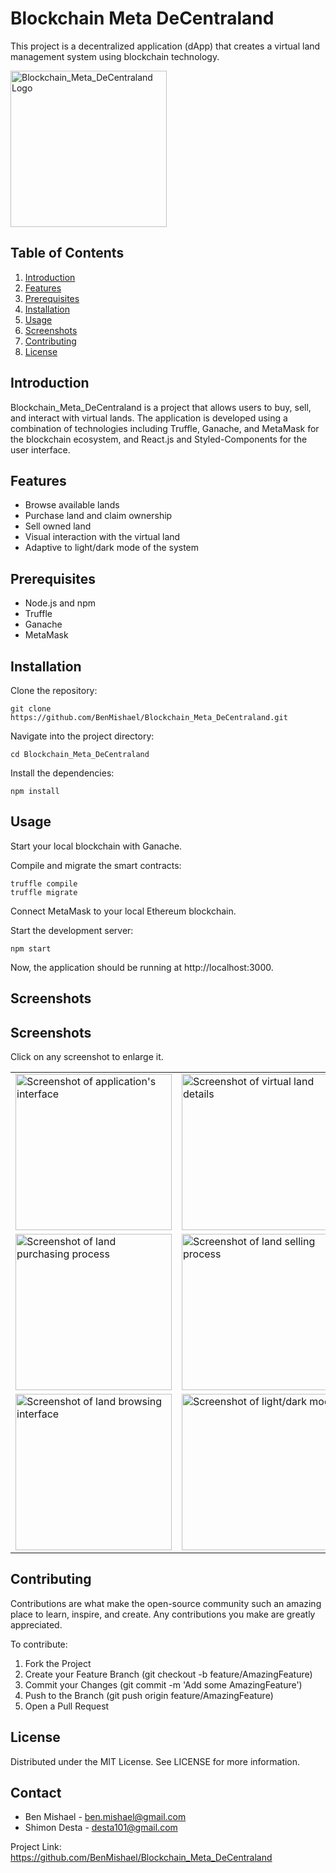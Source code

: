 # Blockchain Meta DeCentraland

This project is a decentralized application (dApp) that creates a virtual land management system using blockchain technology.

<img src="https://i.ibb.co/JWTDnDp/ezgif-com-webp-to-png.png" alt="Blockchain_Meta_DeCentraland Logo" width="250" height="250">

## Table of Contents

1. [Introduction](#introduction)
2. [Features](#features)
3. [Prerequisites](#prerequisites)
4. [Installation](#installation)
5. [Usage](#usage)
6. [Screenshots](#screenshots)
7. [Contributing](#contributing)
8. [License](#license)

## Introduction

Blockchain_Meta_DeCentraland is a project that allows users to buy, sell, and interact with virtual lands. The application is developed using a combination of technologies including Truffle, Ganache, and MetaMask for the blockchain ecosystem, and React.js and Styled-Components for the user interface.

## Features

- Browse available lands
- Purchase land and claim ownership
- Sell owned land
- Visual interaction with the virtual land
- Adaptive to light/dark mode of the system

## Prerequisites

- Node.js and npm
- Truffle
- Ganache
- MetaMask

## Installation

Clone the repository:

```shell
git clone https://github.com/BenMishael/Blockchain_Meta_DeCentraland.git
```

Navigate into the project directory:

```shell
cd Blockchain_Meta_DeCentraland
```

Install the dependencies:
```shell
npm install
```

## Usage

Start your local blockchain with Ganache.

Compile and migrate the smart contracts:
```shell
truffle compile
truffle migrate
```

Connect MetaMask to your local Ethereum blockchain.

Start the development server:

```shell
npm start
```

Now, the application should be running at http://localhost:3000.

## Screenshots

## Screenshots

Click on any screenshot to enlarge it.

<table>
  <tr>
    <td><a href="https://ibb.co/P4kMLzF"><img src="https://i.ibb.co/1KcMgJ7/Screenshot-1.jpg" alt="Screenshot of application's interface" width="250"></a></td>
    <td><a href="https://ibb.co/rFmWBqS"><img src="https://i.ibb.co/4K7QbCG/Screenshot-2.jpg" alt="Screenshot of virtual land details" width="250"></a></td>
  </tr>
  <tr>
    <td><a href="https://ibb.co/7JXvpv3"><img src="https://i.ibb.co/Z6VdgdQ/Screenshot-3.jpg" alt="Screenshot of land purchasing process" width="250"></a></td>
    <td><a href="https://ibb.co/WPsL7Cv"><img src="https://i.ibb.co/ZYN0v9z/Screenshot-4.jpg" alt="Screenshot of land selling process" width="250"></a></td>
  </tr>
  <tr>
    <td><a href="https://ibb.co/zJWGFXT"><img src="https://i.ibb.co/rsK43xR/Screenshot-5.jpg" alt="Screenshot of land browsing interface" width="250"></a></td>
    <td><a href="https://ibb.co/pntNWdB"><img src="https://i.ibb.co/DLxmGQH/Screenshot-6.jpg" alt="Screenshot of light/dark mode" width="250"></a></td>
  </tr>
</table>

## Contributing

Contributions are what make the open-source community such an amazing place to learn, inspire, and create. Any contributions you make are greatly appreciated.

To contribute:

1. Fork the Project
2. Create your Feature Branch (git checkout -b feature/AmazingFeature)
3. Commit your Changes (git commit -m 'Add some AmazingFeature')
4. Push to the Branch (git push origin feature/AmazingFeature)
5. Open a Pull Request

## License

Distributed under the MIT License. See LICENSE for more information.

## Contact
- Ben Mishael - ben.mishael@gmail.com
- Shimon Desta - desta101@gmail.com

Project Link: https://github.com/BenMishael/Blockchain_Meta_DeCentraland
